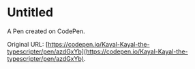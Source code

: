 # Untitled

A Pen created on CodePen.

Original URL: [https://codepen.io/Kayal-Kayal-the-typescripter/pen/azdGxYb](https://codepen.io/Kayal-Kayal-the-typescripter/pen/azdGxYb).

